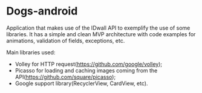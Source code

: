 # Dogs-android
Application that makes use of the IDwall API to exemplify the use of some libraries.
It has a simple and clean MVP architecture with code examples for animations, validation of fields, exceptions, etc.

Main libraries used:
* Volley for HTTP request(https://github.com/google/volley);
* Picasso for loading and caching images coming from the API(https://github.com/square/picasso);
* Google support library(RecyclerView, CardView, etc).

